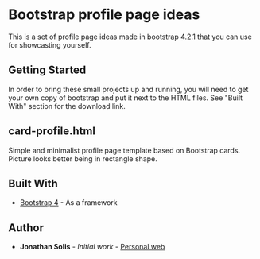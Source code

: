 # Bootstrap profile page ideas

This is a set of profile page ideas made in bootstrap 4.2.1 that you can use for showcasting yourself. 

## Getting Started

In order to bring these small projects up and running, you will need to get your own copy of bootstrap and put it next to the HTML files. See "Built With" section for the download link.

## card-profile.html

Simple and minimalist profile page template based on Bootstrap cards. Picture looks better being in rectangle shape.

## Built With

* [Bootstrap 4](https://getbootstrap.com/docs/4.2/getting-started/introduction/) - As a framework

## Author

* **Jonathan Solis** - *Initial work* - [Personal web](https://jonathansolis.com)
